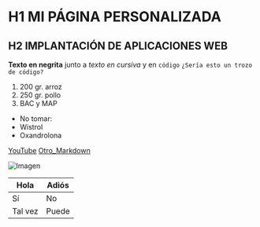 # H1 MI PÁGINA PERSONALIZADA
## H2 IMPLANTACIÓN DE APLICACIONES WEB
**Texto en negrita** junto a *texto en cursiva* y en `código`
`¿Sería esto un trozo de código?`

1. 200 gr. arroz
2. 250 gr. pollo
3. BAC y MAP

- No tomar:
- Wistrol
- Oxandrolona

[YouTube](https://www.youtube.com)
[Otro_Markdown](https://www.example.com)

![Imagen](https://e7.pngegg.com/pngimages/793/323/png-clipart-denn%C5%8D-senshi-porygon-the-pokemon-company-porygon2-instagram-frame-angle-rectangle.png)

| Hola      | Adiós |
| ----------- | ----------- |
| Sí      | No       |
| Tal vez   | Puede        |
